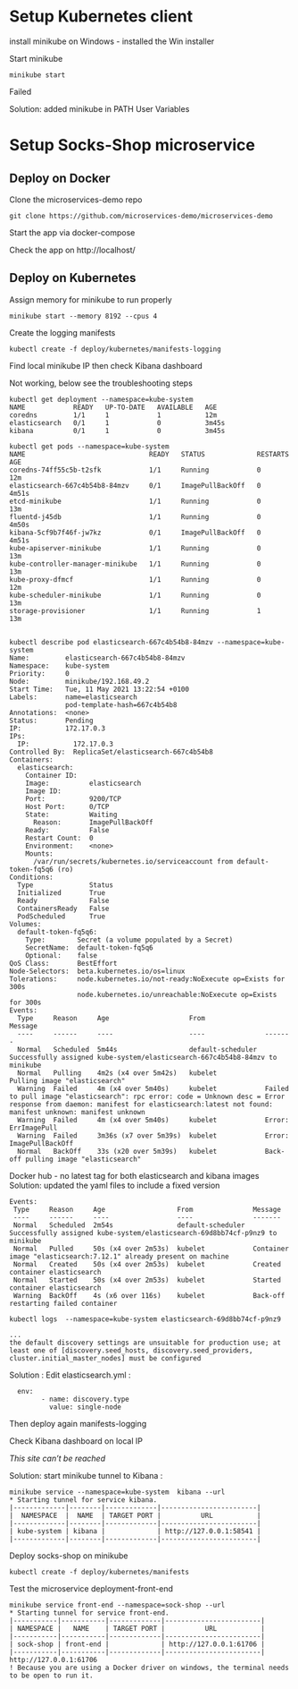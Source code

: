 # Setup Kubernetes client  

install minikube on Windows - installed the Win installer

Start minikube
```
minikube start
```
Failed

Solution: added minikube in PATH User Variables 

# Setup  Socks-Shop microservice 
## Deploy on Docker

Clone the microservices-demo repo
```
git clone https://github.com/microservices-demo/microservices-demo
```
Start the app via docker-compose

Check the app on http://localhost/ 

## Deploy on Kubernetes
Assign memory for minikube to run properly
```
minikube start --memory 8192 --cpus 4
```
Create the logging manifests
```
kubectl create -f deploy/kubernetes/manifests-logging
```


Find local minikube IP then check Kibana dashboard

Not working, below see the troubleshooting steps

```
kubectl get deployment --namespace=kube-system
NAME            READY   UP-TO-DATE   AVAILABLE   AGE
coredns         1/1     1            1           12m
elasticsearch   0/1     1            0           3m45s
kibana          0/1     1            0           3m45s

kubectl get pods --namespace=kube-system
NAME                               READY   STATUS             RESTARTS   AGE
coredns-74ff55c5b-t2sfk            1/1     Running            0          12m
elasticsearch-667c4b54b8-84mzv     0/1     ImagePullBackOff   0          4m51s
etcd-minikube                      1/1     Running            0          13m
fluentd-j45db                      1/1     Running            0          4m50s
kibana-5cf9b7f46f-jw7kz            0/1     ImagePullBackOff   0          4m51s
kube-apiserver-minikube            1/1     Running            0          13m
kube-controller-manager-minikube   1/1     Running            0          13m
kube-proxy-dfmcf                   1/1     Running            0          12m
kube-scheduler-minikube            1/1     Running            0          13m
storage-provisioner                1/1     Running            1          13m


kubectl describe pod elasticsearch-667c4b54b8-84mzv --namespace=kube-system
Name:         elasticsearch-667c4b54b8-84mzv
Namespace:    kube-system
Priority:     0
Node:         minikube/192.168.49.2
Start Time:   Tue, 11 May 2021 13:22:54 +0100
Labels:       name=elasticsearch
              pod-template-hash=667c4b54b8
Annotations:  <none>
Status:       Pending
IP:           172.17.0.3
IPs:
  IP:           172.17.0.3
Controlled By:  ReplicaSet/elasticsearch-667c4b54b8
Containers:
  elasticsearch:
    Container ID:
    Image:          elasticsearch
    Image ID:
    Port:           9200/TCP
    Host Port:      0/TCP
    State:          Waiting
      Reason:       ImagePullBackOff
    Ready:          False
    Restart Count:  0
    Environment:    <none>
    Mounts:
      /var/run/secrets/kubernetes.io/serviceaccount from default-token-fq5q6 (ro)
Conditions:
  Type              Status
  Initialized       True
  Ready             False
  ContainersReady   False
  PodScheduled      True
Volumes:
  default-token-fq5q6:
    Type:        Secret (a volume populated by a Secret)
    SecretName:  default-token-fq5q6
    Optional:    false
QoS Class:       BestEffort
Node-Selectors:  beta.kubernetes.io/os=linux
Tolerations:     node.kubernetes.io/not-ready:NoExecute op=Exists for 300s
                 node.kubernetes.io/unreachable:NoExecute op=Exists for 300s
Events:
  Type     Reason     Age                    From               Message
  ----     ------     ----                   ----               -------
  Normal   Scheduled  5m44s                  default-scheduler  Successfully assigned kube-system/elasticsearch-667c4b54b8-84mzv to minikube
  Normal   Pulling    4m2s (x4 over 5m42s)   kubelet            Pulling image "elasticsearch"
  Warning  Failed     4m (x4 over 5m40s)     kubelet            Failed to pull image "elasticsearch": rpc error: code = Unknown desc = Error response from daemon: manifest for elasticsearch:latest not found: manifest unknown: manifest unknown
  Warning  Failed     4m (x4 over 5m40s)     kubelet            Error: ErrImagePull
  Warning  Failed     3m36s (x7 over 5m39s)  kubelet            Error: ImagePullBackOff
  Normal   BackOff    33s (x20 over 5m39s)   kubelet            Back-off pulling image "elasticsearch"
  ```
 
 Docker hub - no latest tag for both elasticsearch and kibana images
 Solution:  updated the yaml files to include a fixed version
 
 ```
 Events:
  Type     Reason     Age                  From               Message
  ----     ------     ----                 ----               -------
  Normal   Scheduled  2m54s                default-scheduler  Successfully assigned kube-system/elasticsearch-69d8bb74cf-p9nz9 to minikube
  Normal   Pulled     50s (x4 over 2m53s)  kubelet            Container image "elasticsearch:7.12.1" already present on machine
  Normal   Created    50s (x4 over 2m53s)  kubelet            Created container elasticsearch
  Normal   Started    50s (x4 over 2m53s)  kubelet            Started container elasticsearch
  Warning  BackOff    4s (x6 over 116s)    kubelet            Back-off restarting failed container

kubectl logs  --namespace=kube-system elasticsearch-69d8bb74cf-p9nz9

...
 the default discovery settings are unsuitable for production use; at least one of [discovery.seed_hosts, discovery.seed_providers, cluster.initial_master_nodes] must be configured
 ```
 Solution : Edit elasticsearch.yml :
  ```
    env: 
          - name: discovery.type
            value: single-node
```		
Then deploy again manifests-logging

		
Check Kibana dashboard on local IP

 *This site can’t be reached*

Solution:  start minikube tunnel to Kibana :
```
minikube service --namespace=kube-system  kibana --url
* Starting tunnel for service kibana.
|-------------|--------|-------------|------------------------|
|  NAMESPACE  |  NAME  | TARGET PORT |          URL           |
|-------------|--------|-------------|------------------------|
| kube-system | kibana |             | http://127.0.0.1:58541 |
|-------------|--------|-------------|------------------------|
```
Deploy socks-shop on minikube
```
kubectl create -f deploy/kubernetes/manifests

```
Test the microservice deployment-front-end

```
minikube service front-end --namespace=sock-shop --url
* Starting tunnel for service front-end.
|-----------|-----------|-------------|------------------------|
| NAMESPACE |   NAME    | TARGET PORT |          URL           |
|-----------|-----------|-------------|------------------------|
| sock-shop | front-end |             | http://127.0.0.1:61706 |
|-----------|-----------|-------------|------------------------|
http://127.0.0.1:61706
! Because you are using a Docker driver on windows, the terminal needs to be open to run it.
```


